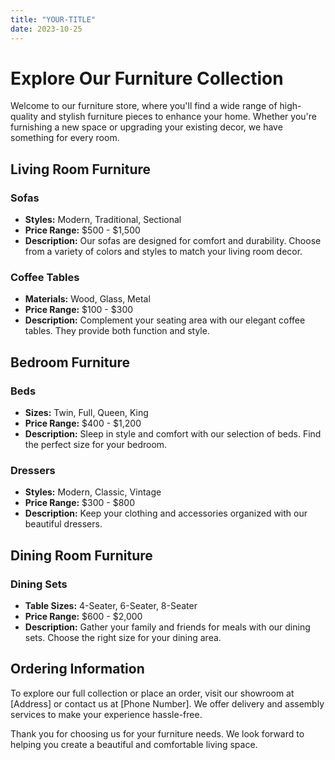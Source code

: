 ```yaml
---
title: "YOUR-TITLE"
date: 2023-10-25
---
```


# Explore Our Furniture Collection

Welcome to our furniture store, where you'll find a wide range of high-quality and stylish furniture pieces to enhance your home. Whether you're furnishing a new space or upgrading your existing decor, we have something for every room.

## Living Room Furniture

### Sofas

- **Styles:** Modern, Traditional, Sectional
- **Price Range:** $500 - $1,500
- **Description:** Our sofas are designed for comfort and durability. Choose from a variety of colors and styles to match your living room decor.

### Coffee Tables

- **Materials:** Wood, Glass, Metal
- **Price Range:** $100 - $300
- **Description:** Complement your seating area with our elegant coffee tables. They provide both function and style.

## Bedroom Furniture

### Beds

- **Sizes:** Twin, Full, Queen, King
- **Price Range:** $400 - $1,200
- **Description:** Sleep in style and comfort with our selection of beds. Find the perfect size for your bedroom.

### Dressers

- **Styles:** Modern, Classic, Vintage
- **Price Range:** $300 - $800
- **Description:** Keep your clothing and accessories organized with our beautiful dressers.

## Dining Room Furniture

### Dining Sets

- **Table Sizes:** 4-Seater, 6-Seater, 8-Seater
- **Price Range:** $600 - $2,000
- **Description:** Gather your family and friends for meals with our dining sets. Choose the right size for your dining area.

## Ordering Information

To explore our full collection or place an order, visit our showroom at [Address] or contact us at [Phone Number]. We offer delivery and assembly services to make your experience hassle-free.

Thank you for choosing us for your furniture needs. We look forward to helping you create a beautiful and comfortable living space.
